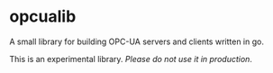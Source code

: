 # opcualib

A small library for building OPC-UA servers and clients written in go.

This is an experimental library. *Please do not use it in production*.
